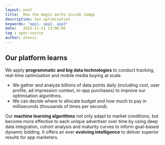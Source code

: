 ```yaml
---
layout: post
title:  How the magic works inside Jampp
description: Seo optimisation
keywords: "app1, app2, app3"
date:   2015-11-21 13:06:05
tag : open-source
author: alexis
---
```


## Our platform learns

We apply **programmatic and big data technologies** to conduct tracking, real-time optimisation and mobile media buying at scale.

*   We gather and analyze billions of data points daily (including cost, user profile, ad impression context, in-app purchases) to improve our optimisation algorithms.
*   We can decide where to allocate budget and how much to pay in milliseconds (thousands of times per second).

Our **machine learning algorithms** not only adapt to market conditions, but become more effective to each unique advertiser over time by using deep data integration, cohort analysis and maturity curves to inform goal-based dynamic bidding. It offers an ever **evolving intelligence** to deliver superior results for app marketers.
